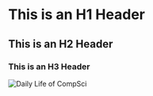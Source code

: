 # This is an H1 Header
## This is an H2 Header
### This is an H3 Header
![Daily Life of CompSci](https://user-images.githubusercontent.com/94263370/230792565-dcbb2558-5284-47f3-ab94-4c98dccd1e01.png)
